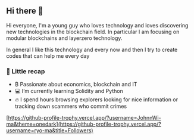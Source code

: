 ## Hi there 👋
Hi everyone, I'm a young guy who loves technology and loves discovering new technologies in the blockchain field. In particular I am focusing on modular blockchains and layerzero technology.

In general I like this technology and every now and then I try to create codes that can help me every day

### 🌱 Little recap 
- ₿ Passionate about economics, blockchain and IT
- 💻 I’m currently learning Solidity and Python
- 🔥 I spend hours browsing explorers looking for nice information or tracking down scammers who commit crimes

[https://github-profile-trophy.vercel.app/?username=JohnnWi-ma&theme=onedark](https://github-profile-trophy.vercel.app/?username=ryo-ma&title=Followers)
